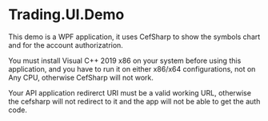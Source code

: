 # Trading.UI.Demo

This demo is a WPF application, it uses CefSharp to show the symbols chart and for the account authorizatrion.

You must install Visual C++ 2019 x86 on your system before using this application, and you have to run it on either x86/x64 configurations, not on Any CPU, otherwise CefSharp will not work.

Your API application redirerct URI must be a valid working URL, otherwise the cefsharp will not redirect to it and the app will not be able to get the auth code.
